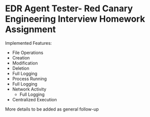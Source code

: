# EDR Agent Tester- Red Canary Engineering Interview Homework Assignment

Implemented Features:
- File Operations
 - Creation
 - Modification
 - Deletion
 - Full Logging
- Process Running
 - Full Logging
- Network Activity
  - Full Logging
- Centralized Execution

More details to be added as general follow-up
